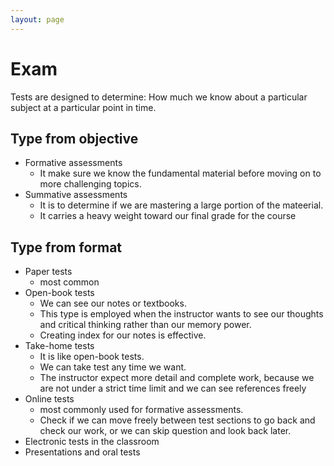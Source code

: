 ```yaml
---
layout: page
---
```


# Exam

Tests are designed to determine:
    How much we know about a particular subject at a particular point in time.
    
## Type from objective

* Formative assessments
    * It make sure we know the fundamental material before moving on to more challenging topics.
* Summative assessments
    * It is to determine if we are mastering a large portion of the mateerial.
    * It carries a heavy weight toward our final grade for the course
    
## Type from format

* Paper tests
    * most common
* Open-book tests
    * We can see our notes or textbooks.
    * This type is employed when the instructor wants to see our thoughts and critical thinking rather than our memory power.
    * Creating index for our notes is effective.
* Take-home tests
    * It is like open-book tests.
    * We can take test any time we want.
    * The instructor expect more detail and complete work,
    because we are not under a strict time limit and we can see references freely
* Online tests
    * most commonly used for formative assessments.
    * Check if we can move freely between test sections to go back and check our work,
    or we can skip question and look back later.
* Electronic tests in the classroom
* Presentations and oral tests
